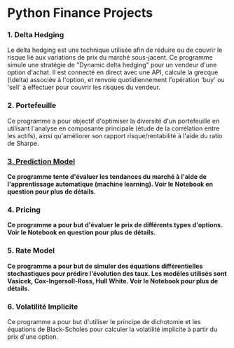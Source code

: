 # Python Finance Projects

### 1. Delta Hedging

Le delta hedging est une technique utilisée afin de réduire ou de couvrir le risque lié aux variations de prix du marché sous-jacent. Ce programme simule une stratégie de "Dynamic delta hedging" pour un vendeur d'une option d'achat. Il est connecté en direct avec une API, calcule la grecque \(\delta\) associée à l'option, et renvoie quotidiennement l'opération 'buy' ou 'sell' à effectuer pour couvrir les risques du vendeur.

### 2. Portefeuille

Ce programme a pour objectif d'optimiser la diversité d'un portefeuille en utilisant l'analyse en composante principale (étude de la corrélation entre les actifs), ainsi qu'améliorer son rapport risque/rentabilité à l'aide du ratio de Sharpe.

### <u>3. Prediction Model</u>

**Ce programme tente d'évaluer les tendances du marché à l'aide de l'apprentissage automatique (machine learning). Voir le Notebook en question pour plus de détails.**

### 4. __Pricing__

**Ce programme a pour but d'évaluer le prix de différents types d'options. Voir le Notebook en question pour plus de détails.**

### 5. __Rate Model__

**Ce programme a pour but de simuler des équations différentielles stochastiques pour prédire l'évolution des taux. Les modèles utilisés sont Vasicek, Cox-Ingersoll-Ross, Hull White. Voir le Notebook pour plus de détails.**

### 6. Volatilité Implicite

Ce programme a pour but d'utiliser le principe de dichotomie et les équations de Black-Scholes pour calculer la volatilité implicite à partir du prix d'une option.
